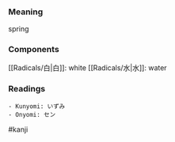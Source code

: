 ### Meaning

spring

### Components

[[Radicals/白|白]]: white [[Radicals/水|水]]: water

### Readings

```
- Kunyomi: いずみ
- Onyomi: セン
```

#kanji